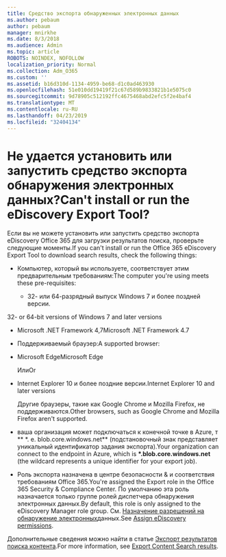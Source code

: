 ```yaml
---
title: Средство экспорта обнаруженных электронных данных
ms.author: pebaum
author: pebaum
manager: mnirkhe
ms.date: 8/3/2018
ms.audience: Admin
ms.topic: article
ROBOTS: NOINDEX, NOFOLLOW
localization_priority: Normal
ms.collection: Adm_O365
ms.custom: ''
ms.assetid: b16d310d-1134-4959-be68-d1c0ad463930
ms.openlocfilehash: 51e010dd19419f21c67d589b9833821b1e5075c0
ms.sourcegitcommit: 9d78905c512192ffc4675468abd2efc5f2e4baf4
ms.translationtype: MT
ms.contentlocale: ru-RU
ms.lasthandoff: 04/23/2019
ms.locfileid: "32404134"
---
```

# <a name="cant-install-or-run-the-ediscovery-export-tool"></a><span data-ttu-id="7346a-102">Не удается установить или запустить средство экспорта обнаружения электронных данных?</span><span class="sxs-lookup"><span data-stu-id="7346a-102">Can't install or run the eDiscovery Export Tool?</span></span>

<span data-ttu-id="7346a-103">Если вы не можете установить или запустить средство экспорта eDiscovery Office 365 для загрузки результатов поиска, проверьте следующие моменты.</span><span class="sxs-lookup"><span data-stu-id="7346a-103">If you can't install or run the Office 365 eDiscovery Export Tool to download search results, check the following things:</span></span>
  
- <span data-ttu-id="7346a-104">Компьютер, который вы используете, соответствует этим предварительным требованиям:</span><span class="sxs-lookup"><span data-stu-id="7346a-104">The computer you're using meets these pre-requisites:</span></span>
    
  - <span data-ttu-id="7346a-105">32- или 64-разрядный выпуск Windows 7 и более поздней версии.


</span><span class="sxs-lookup"><span data-stu-id="7346a-105">32- or 64-bit versions of Windows 7 and later versions</span></span>
    
  - <span data-ttu-id="7346a-106">Microsoft .NET Framework 4,7</span><span class="sxs-lookup"><span data-stu-id="7346a-106">Microsoft .NET Framework 4.7</span></span>
    
  - <span data-ttu-id="7346a-107">Поддерживаемый браузер:</span><span class="sxs-lookup"><span data-stu-id="7346a-107">A supported browser:</span></span>
    
  - <span data-ttu-id="7346a-108">Microsoft Edge</span><span class="sxs-lookup"><span data-stu-id="7346a-108">Microsoft Edge</span></span>
    
    <span data-ttu-id="7346a-109">Или</span><span class="sxs-lookup"><span data-stu-id="7346a-109">Or</span></span>
    
  - <span data-ttu-id="7346a-110">Internet Explorer 10 и более поздние версии.</span><span class="sxs-lookup"><span data-stu-id="7346a-110">Internet Explorer 10 and later versions</span></span>
    
    <span data-ttu-id="7346a-111">Другие браузеры, такие как Google Chrome и Mozilla Firefox, не поддерживаются.</span><span class="sxs-lookup"><span data-stu-id="7346a-111">Other browsers, such as Google Chrome and Mozilla Firefox aren't supported.</span></span>
    
- <span data-ttu-id="7346a-112">ваша организация может подключаться к конечной точке в Azure, т \*\* \*. е. blob.core.windows.net\*\* (подстановочный знак представляет уникальный идентификатор задания экспорта).</span><span class="sxs-lookup"><span data-stu-id="7346a-112">Your organization can connect to the endpoint in Azure, which is **\*.blob.core.windows.net** (the wildcard represents a unique identifier for your export job).</span></span> 
    
- <span data-ttu-id="7346a-113">Роль экспорта назначена в центре безопасности &amp; и соответствия требованиям Office 365.</span><span class="sxs-lookup"><span data-stu-id="7346a-113">You're assigned the Export role in the Office 365 Security &amp; Compliance Center.</span></span> <span data-ttu-id="7346a-114">По умолчанию эта роль назначается только группе ролей диспетчера обнаружения электронных данных.</span><span class="sxs-lookup"><span data-stu-id="7346a-114">By default, this role is only assigned to the eDiscovery Manager role group.</span></span> <span data-ttu-id="7346a-115">См. [Назначение разрешений на обнаружение электронных](https://support.office.com/article/assign-ediscovery-permissions-in-the-office-365-security-compliance-center-5b9a067b-9d2e-4aa5-bb33-99d8c0d0b5d7#moreinfo)данных.</span><span class="sxs-lookup"><span data-stu-id="7346a-115">See [Assign eDiscovery permissions](https://support.office.com/article/assign-ediscovery-permissions-in-the-office-365-security-compliance-center-5b9a067b-9d2e-4aa5-bb33-99d8c0d0b5d7#moreinfo).</span></span>
    
<span data-ttu-id="7346a-116">Дополнительные сведения можно найти в статье [Экспорт результатов поиска контента](https://support.office.com/article/Export-Content-Search-results-from-the-Office-365-Security-Compliance-Center-ed48d448-3714-4c42-85f5-10f75f6a4278).</span><span class="sxs-lookup"><span data-stu-id="7346a-116">For more information, see [Export Content Search results](https://support.office.com/article/Export-Content-Search-results-from-the-Office-365-Security-Compliance-Center-ed48d448-3714-4c42-85f5-10f75f6a4278).</span></span>
  

